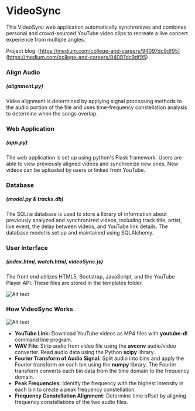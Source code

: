 VideoSync
=========

This VideoSync web application automatically synchronizes and combines personal and crowd-sourced YouTube video clips to recreate a live concert experience from multiple angles.

Project blog: [https://medium.com/college-and-careers/94097dc9df95] (https://medium.com/college-and-careers/94097dc9df95)

### Align Audio
##### (alignment.py)
Video alignment is determined by applying signal processing methods to the audio portion of the file and uses time-frequency constellation analysis to determine when the songs overlap.

### Web Application
##### (app.py)
The web application is set up using python's Flask framework. Users are able to view previously aligned videos and synchronize new ones. New videos can be uploaded by users or linked from YouTube.

### Database
##### (model.py & tracks.db)
The SQLite database is used to store a library of information about previously analyzed and synchronized videos, including track title, artist, live event, the delay between videos, and YouTube link details. The database model is set up and maintained using SQLAlchemy.

### User Interface
##### (index.html, watch.html, videoSync.js)
The front end utilizes HTML5, Bootstrap, JavaScript, and the YouTube Player API. These files are stored in the templates folder.


![Alt text](screenshots/screenshot.png "User interface")

### How VideoSync Works
![Alt text](screenshots/diagram.png "Explanation diagram")
* **YouTube Link:** Download YouTube videos as MP4 files with **youtube-dl** command line program.
* **WAV File:** Strip audio from video file using the **avconv** audio/video converter. Read audio data using the Python **scipy** library.
* **Fourier Transform of Audio Signal:** Split audio into bins and apply the Fourier transform on each bin using the **numpy** library. The Fourier transform converts each bin data from the time domain to the frequency domain.
* **Peak Frequencies:** Identify the frequency with the highest intensity in each bin to create a peak frequency constellation.
* **Frequency Constellation Alignment:** Determine time offset by aligning frequency constellations of the two audio files. 
